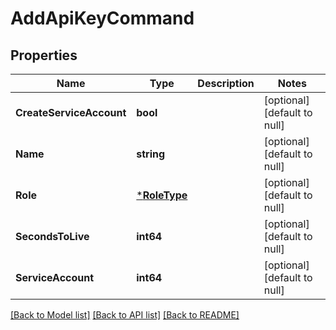 # AddApiKeyCommand

## Properties
Name | Type | Description | Notes
------------ | ------------- | ------------- | -------------
**CreateServiceAccount** | **bool** |  | [optional] [default to null]
**Name** | **string** |  | [optional] [default to null]
**Role** | [***RoleType**](RoleType.md) |  | [optional] [default to null]
**SecondsToLive** | **int64** |  | [optional] [default to null]
**ServiceAccount** | **int64** |  | [optional] [default to null]

[[Back to Model list]](../README.md#documentation-for-models) [[Back to API list]](../README.md#documentation-for-api-endpoints) [[Back to README]](../README.md)


